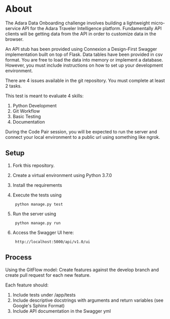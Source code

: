 # About
The Adara Data Onboarding challenge involves building a lightweight micro-service API for the Adara Traveler Intelligence platform. 
Fundamentally API clients will be getting data from the API in order to customize data in the browser. 
 
An API stub has been provided using Connexion a Design-First Swagger implementation built on top of Flask. 
Data tables have been provided in csv format. You are free to load the data into memory or implement a database.
However, you must include instructions on how to set up your development environment.

There are 4 issues available in the git repository. You must complete at least 2 tasks.

This test is meant to evaluate 4 skills:

1. Python Development
2. Git Workflow
3. Basic Testing 
4. Documentation

During the Code Pair session, you will be expected to run the server and connect your local environment to a public url 
using something like ngrok.

## Setup
1. Fork this repository.
2. Create a virtual environment using Python 3.7.0
3. Install the requirements
4. Execute the tests using

        python manage.py test
5. Run the server using 
        
        python manage.py run
6. Access the Swagger UI here:

        http://localhost:5000/api/v1.0/ui
        
## Process
Using the GitFlow model: Create features against the develop branch and create pull request for each new feature.

Each feature should: 
1. Include tests under /app/tests
2. Include descriptive docstrings with arguments and return variables (see Google's Sphinx Format)
3. Include API documentation in the Swagger yml 

